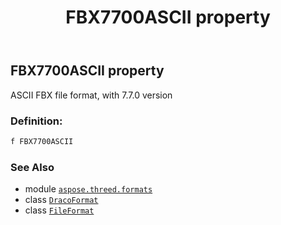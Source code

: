 ﻿---
title: FBX7700ASCII property
second_title: Aspose.3D for Python via .NET API References
description: 
type: docs
weight: 290
url: /python-net/aspose.threed.formats/dracoformat/fbx7700ascii/
is_root: false
---

## FBX7700ASCII property


ASCII FBX file format, with 7.7.0 version
### Definition:
```python
f FBX7700ASCII 
```

### See Also
* module [`aspose.threed.formats`](../../)
* class [`DracoFormat`](/3d/python-net/aspose.threed.formats/dracoformat)
* class [`FileFormat`](/3d/python-net/aspose.threed/fileformat)
